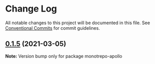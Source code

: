 # Change Log

All notable changes to this project will be documented in this file.
See [Conventional Commits](https://conventionalcommits.org) for commit guidelines.

## [0.1.5](https://github.com/mromanoff/monorepo-apollo/compare/v0.1.4...v0.1.5) (2021-03-05)

**Note:** Version bump only for package monotrepo-apollo
